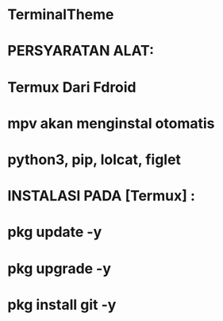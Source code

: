 # TerminalTheme

# PERSYARATAN ALAT:
# Termux Dari Fdroid                                               
# mpv akan menginstal otomatis                                                
# python3, pip, lolcat, figlet                                                
# INSTALASI PADA [Termux] :
# pkg update -y                                                               
# pkg upgrade -y                                                              
# pkg install git -y                                                          
#   
